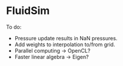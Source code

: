 # FluidSim

To do:
 - Pressure update results in NaN pressures.
 - Add weights to interpolation to/from grid.
 - Parallel computing -> OpenCL?
 - Faster linear algebra -> Eigen?
